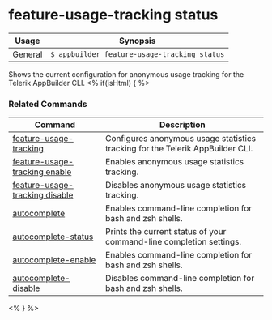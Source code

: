 feature-usage-tracking status
==========

Usage | Synopsis
------|-------
General | `$ appbuilder feature-usage-tracking status`

Shows the current configuration for anonymous usage tracking for the Telerik AppBuilder CLI.
<% if(isHtml) { %> 
### Related Commands

Command | Description
----------|----------
[feature-usage-tracking](feature-usage-tracking.html) | Configures anonymous usage statistics tracking for the Telerik AppBuilder CLI.
[feature-usage-tracking enable](feature-usage-tracking-enable.html) | Enables anonymous usage statistics tracking.
[feature-usage-tracking disable](feature-usage-tracking-disable.html) | Disables anonymous usage statistics tracking.
[autocomplete](autocomplete.html) | Enables command-line completion for bash and zsh shells.
[autocomplete-status](autocomplete-status.html) | Prints the current status of your command-line completion settings.
[autocomplete-enable](autocomplete-enable.html) | Enables command-line completion for bash and zsh shells.
[autocomplete-disable](autocomplete-disable.html) | Disables command-line completion for bash and zsh shells.
<% } %>